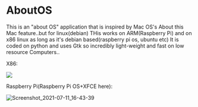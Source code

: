 # AboutOS
This is an "about OS" application that is inspired by Mac OS's About this Mac feature..but for linux(debian)
THis works on ARM(Raspberry Pi) and on x86 linux as long as it's debian based(raspberry pi os, ubuntu etc)
It is coded on python and uses Gtk so incredibly light-weight and fast on low resource Computers..

X86:

<img src="https://user-images.githubusercontent.com/84835176/125392090-31e2b100-e3c3-11eb-9636-c9fc7cbbd818.png">

<br>

Raspberry Pi(Raspberry Pi OS+XFCE here):

![Screenshot_2021-07-11_16-43-39](https://user-images.githubusercontent.com/84835176/125395127-66a53700-e3c8-11eb-90b9-387c1f07f413.png)
